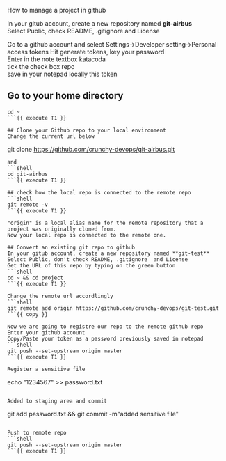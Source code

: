 How to manage a project in github   

In your gitub account, create a new repository named **git-airbus**   
Select Public, check README, .gitignore  and License   

Go to a github account and select Settings->Developer setting->Personal access tokens
Hit generate tokens, key your password  
Enter in the note textbox  katacoda  
tick the check box repo  
save in your notepad locally this token  
## Go to your home directory
```shell
cd ~
```{{ execute T1 }}

## Clone your Github repo to your local environment  
Change the current url below   
```
git clone https://github.com/crunchy-devops/git-airbus.git
```{{ copy }} 
and 
```shell
cd git-airbus
```{{ execute T1 }}

## check how the local repo is connected to the remote repo
```shell
git remote -v
```{{ execute T1 }}

"origin" is a local alias name for the remote repository that a project was originally cloned from. 
Now your local repo is connected to the remote one.

## Convert an existing git repo to github
In your gitub account, create a new repository named **git-test**   
Select Public, don't check README, .gitignore  and License 
Get the URL of this repo by typing on the green button
```shell
cd ~ && cd project 
```{{ execute T1 }}

Change the remote url accordlingly
```shell
git remote add origin https://github.com/crunchy-devops/git-test.git
```{{ copy }}

Now we are going to registre our repo to the remote github repo  
Enter your github account 
Copy/Paste your token as a password previously saved in notepad  
```shell
git push --set-upstream origin master
```{{ execute T1 }}

Register a sensitive file
```
echo "1234567" >> password.txt
```{{ execute T1 }}

Added to staging area and commit 
```
git add password.txt && git commit -m"added sensitive file"
```{{ execute T1 }}

Push to remote repo 
```shell
git push --set-upstream origin master
```{{ execute T1 }}


